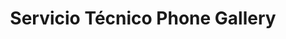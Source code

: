 ---
title: "Servicio Técnico Phone Gallery"
url: /barbosa/servicio-tecnico-phone-gallery/
shop: teléfono móvil
---